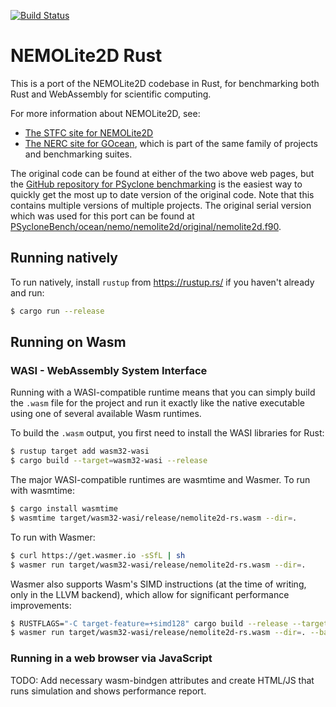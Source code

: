 [![Build Status](https://github.com/drewsilcock/nemolite2d-rs/workflows/NEMOLite2D%20Rust/badge.svg)](https://github.com/drewsilcock/nemolite2d-rs/actions)

# NEMOLite2D Rust

This is a port of the NEMOLite2D codebase in Rust, for benchmarking both Rust and WebAssembly for scientific computing.

For more information about NEMOLite2D, see:
  - [The STFC site for NEMOLite2D](https://edata.stfc.ac.uk/handle/edata/729)
  - [The NERC site for GOcean](https://puma.nerc.ac.uk/trac/GOcean), which is part of the same family of projects and benchmarking suites.

The original code can be found at either of the two above web pages, but the [GitHub repository for PSyclone benchmarking](https://github.com/stfc/PSycloneBench) is the easiest way to quickly get the most up to date version of the original code. Note that this contains multiple versions of multiple projects. The original serial version which was used for this port can be found at [PSycloneBench/ocean/nemo/nemolite2d/original/nemolite2d.f90](https://github.com/stfc/PSycloneBench/blob/master/ocean/nemo/nemolite2d/original/nemolite2d.f90).

## Running natively

To run natively, install `rustup` from https://rustup.rs/ if you haven't already and run:

```sh
$ cargo run --release
```

## Running on Wasm

### WASI - WebAssembly System Interface

Running with a WASI-compatible runtime means that you can simply build the `.wasm` file for the project and run it exactly like the native executable using one of several available Wasm runtimes.

To build the `.wasm` output, you first need to install the WASI libraries for Rust:

```sh
$ rustup target add wasm32-wasi
$ cargo build --target=wasm32-wasi --release
```

The major WASI-compatible runtimes are wasmtime and Wasmer. To run with wasmtime:

```sh
$ cargo install wasmtime
$ wasmtime target/wasm32-wasi/release/nemolite2d-rs.wasm --dir=.
```

To run with Wasmer:

```sh
$ curl https://get.wasmer.io -sSfL | sh
$ wasmer run target/wasm32-wasi/release/nemolite2d-rs.wasm --dir=.
```

Wasmer also supports Wasm's SIMD instructions (at the time of writing, only in the LLVM backend), which allow for significant performance improvements:

```sh
$ RUSTFLAGS="-C target-feature=+simd128" cargo build --release --target=wasm32-wasi
$ wasmer run target/wasm32-wasi/release/nemolite2d-rs.wasm --dir=. --backend=llvm --enable-simd
```

### Running in a web browser via JavaScript

TODO: Add necessary wasm-bindgen attributes and create HTML/JS that runs simulation and shows performance report.
